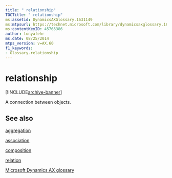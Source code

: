 ```yaml
---
title: " relationship"
TOCTitle: " relationship"
ms:assetid: DynamicsAXGlossary.1631149
ms:mtpsurl: https://technet.microsoft.com/library/dynamicsaxglossary.1631149(v=AX.60)
ms:contentKeyID: 45765386
author: tonyafehr
ms.date: 08/25/2014
mtps_version: v=AX.60
f1_keywords:
- Glossary.relationship
---
```


# relationship


[!INCLUDE[archive-banner](includes/archive-banner.md)]

A connection between objects.

## See also

[aggregation](aggregation.md)

[association](association.md)

[composition](composition.md)

[relation](relation.md)

[Microsoft Dynamics AX glossary](glossary/microsoft-dynamics-ax-glossary.md)

  


